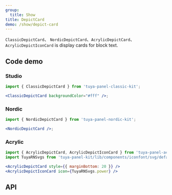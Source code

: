 ```yaml
---
group:
  title: Show
title: DepictCard
demo: /show/depict-card
---
```


<Desc>

`ClassicDepictCard`、 `NordicDepictCard`、`AcrylicDepictCard`、`AcrylicDepictIconCard` is display cards for block text.

</Desc>

## Code demo

### Studio

```jsx
import { ClassicDepictCard } from 'tuya-panel-classic-kit';

<ClassicDepictCard backgroundColor="#fff" />;
```

### Nordic

```jsx
import { NordicDepictCard } from 'tuya-panel-nordic-kit';

<NordicDepictCard />;
```

### Acrylic

```jsx
import { AcrylicDepictCard, AcrylicDepictIconCard } from 'tuya-panel-acrylic-kit';
import TuyaRNSvgs from 'tuya-panel-kit/lib/components/iconfont/svg/defaultSvg';

<AcrylicDepictCard style={{ marginBottom: 20 }} />
<AcrylicDepictIconCard icon={TuyaRNSvgs.power} />
```

## API
